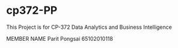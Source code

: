 # cp372-PP
This Project is for CP-372 Data Analytics and Business Intelligence 

MEMBER NAME 
Parit Pongsai 65102010118
